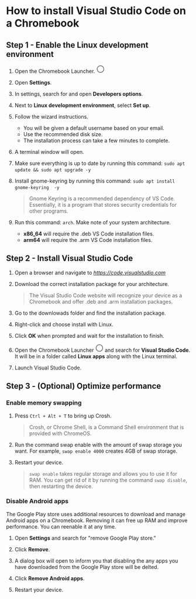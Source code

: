 # How to install Visual Studio Code on a Chromebook

## Step 1 - Enable the Linux development environment

1. Open the Chromebook Launcher. ![chrome launcher icon](../images/icons/chromebook-launcher.png)

2. Open **Settings**.

3. In settings, search for and open **Developers options**.
  
4. Next to **Linux development environment**, select **Set up**. 

5. Follow the wizard instructions.
    - You will be given a default username based on your email.
    - Use the recommended disk size.
    - The installation process can take a few minutes to complete.

6. A terminal window will open. 

7. Make sure everything is up to date by running this command: `sudo apt update && sudo apt upgrade -y`

8. Install gnome-keyring by running this command: `sudo apt install gnome-keyring  -y`

    > Gnome Keyring is a recommended dependency of VS Code. Essentially, it is a program that stores security credentials for other programs.

9. Run this command: `arch`. Make note of your system architecture. 
    - **x86_64** will require the .deb VS Code installation files.
    - **arm64** will require the .arm VS Code installation files.

## Step 2 - Install Visual Studio Code

1. Open a browser and navigate to *https://code.visualstudio.com*

2. Download the correct installation package for your architecture. 

    > The Visual Studio Code website will recognize your device as a Chromebook and offer .deb and .arm installation packages.

3. Go to the downlowads folder and find the installation package.

4. Right-click and choose install with Linux.

5. Click **OK** when prompted and wait for the installation to finish.

6. Open the Chromebook Launcher ![chrome launcher icon](../images/icons/chromebook-launcher.png)
and search for **Visual Studio Code**. It will be in a folder called **Linux apps** along with the Linux terminal.

7. Launch Visual Studio Code.

## Step 3 - (Optional) Optimize performance

### Enable memory swapping

1.  Press `Ctrl + Alt + T` to bring up Crosh.

    > Crosh, or Chrome Shell, is a Command Shell environment that is provided with ChromeOS.

2. Run the command swap enable with the amount of swap storage you want. For example, `swap enable 4000` creates 4GB of swap storage.

3. Restart your device.

    > `swap enable` takes regular storage and allows you to use it for RAM. You can get rid of it by running the command `swap disable`, then restarting the device.

### Disable Android apps

The Google Play store uses additional resources to download and manage Android apps on a Chromebook. Removing it can free up RAM and improve performance. You can reenable it at any time.

1. Open **Settings** and search for "remove Google Play store."

2. Click **Remove**.

3. A dialog box will open to inform you that disabling the any apps you have downloaded from the Google Play store will be delted.

4. Click **Remove Android apps**.

5. Restart your device.
